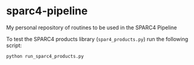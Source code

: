 # sparc4-pipeline
My personal repository of routines to be used in the SPARC4 Pipeline

To test the SPARC4 products library (`spar4_products.py`) run the following script:

```
python run_sparc4_products.py
```
